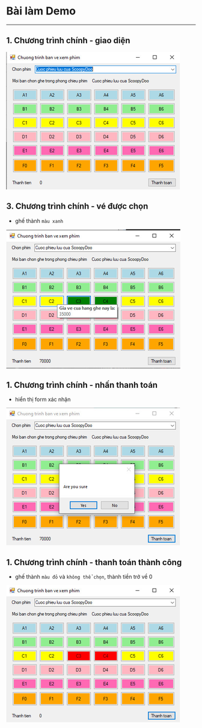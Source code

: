 # Bài làm Demo

---

## 1. Chương trình chính - giao diện

![](./images/demo1.jpg)

## 3. Chương trình chính - vé được chọn

- ghế thành `màu xanh`

![](./images/demo2.jpg)

## 1. Chương trình chính - nhấn thanh toán

- hiển thị form xác nhận

![](./images/demo3.jpg)

## 1. Chương trình chính - thanh toán thành công

- ghế thành `màu đỏ` và `không thể chọn`, thành tiền trở về 0

![](./images/demo4.jpg)
